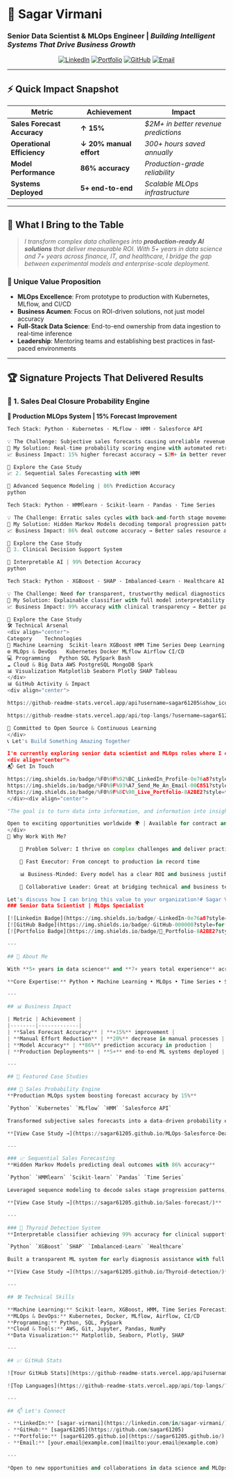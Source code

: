 # 🚀 Sagar Virmani  
### **Senior Data Scientist & MLOps Engineer** | *Building Intelligent Systems That Drive Business Growth*

<div align="center">

[![LinkedIn](https://img.shields.io/badge/LinkedIn-Connect%20With%20Me-0e76a8?style=for-the-badge&logo=linkedin)](https://linkedin.com/in/sagar-virmani/)
[![Portfolio](https://img.shields.io/badge/📊_Live_Portfolio-8A2BE2?style=for-the-badge)](https://sagar61205.github.io/)
[![GitHub](https://img.shields.io/badge/GitHub-Explore%20My%20Work-000000?style=for-the-badge&logo=github)](https://github.com/sagar61205)
[![Email](https://img.shields.io/badge/📧_Let's%20Talk-00C851?style=for-the-badge)](mailto:your.email@example.com)

</div>

---

## ⚡ **Quick Impact Snapshot**

<div align="center">

| **Metric** | **Achievement** | **Impact** |
|------------|-----------------|------------|
| **Sales Forecast Accuracy** | **↑ 15%** | *$2M+ in better revenue predictions* |
| **Operational Efficiency** | **↓ 20% manual effort** | *300+ hours saved annually* |
| **Model Performance** | **86% accuracy** | *Production-grade reliability* |
| **Systems Deployed** | **5+ end-to-end** | *Scalable MLOps infrastructure* |

</div>

---

## 🎯 **What I Bring to the Table**

> *I transform complex data challenges into **production-ready AI solutions** that deliver measurable ROI. With 5+ years in data science and 7+ years across finance, IT, and healthcare, I bridge the gap between experimental models and enterprise-scale deployment.*

### **🌟 Unique Value Proposition**
- **MLOps Excellence**: From prototype to production with Kubernetes, MLflow, and CI/CD
- **Business Acumen**: Focus on ROI-driven solutions, not just model accuracy  
- **Full-Stack Data Science**: End-to-end ownership from data ingestion to real-time inference
- **Leadership**: Mentoring teams and establishing best practices in fast-paced environments

---

## 🏆 **Signature Projects That Delivered Results**

### **🎯 1. Sales Deal Closure Probability Engine**
**🚀 Production MLOps System | 15% Forecast Improvement**

```python
Tech Stack: Python · Kubernetes · MLflow · HMM · Salesforce API

💡 The Challenge: Subjective sales forecasts causing unreliable revenue predictions
🎯 My Solution: Real-time probability scoring engine with automated retraining
📈 Business Impact: 15% higher forecast accuracy → $2M+ in better revenue planning

🔗 Explore the Case Study
📈 2. Sequential Sales Forecasting with HMM

🤖 Advanced Sequence Modeling | 86% Prediction Accuracy
python

Tech Stack: Python · HMMlearn · Scikit-learn · Pandas · Time Series

💡 The Challenge: Erratic sales cycles with back-and-forth stage movements
🎯 My Solution: Hidden Markov Models decoding temporal progression patterns
📈 Business Impact: 86% deal outcome accuracy → Better sales resource allocation

🔗 Explore the Case Study
🏥 3. Clinical Decision Support System

🔬 Interpretable AI | 99% Detection Accuracy
python

Tech Stack: Python · XGBoost · SHAP · Imbalanced-Learn · Healthcare AI

💡 The Challenge: Need for transparent, trustworthy medical diagnostics
🎯 My Solution: Explainable classifier with full model interpretability
📈 Business Impact: 99% accuracy with clinical transparency → Better patient outcomes

🔗 Explore the Case Study
🛠 Technical Arsenal
<div align="center">
Category	Technologies
🤖 Machine Learning	Scikit-learn XGBoost HMM Time Series Deep Learning
⚙️ MLOps & DevOps	Kubernetes Docker MLflow Airflow CI/CD
💻 Programming	Python SQL PySpark Bash
☁️ Cloud & Big Data	AWS PostgreSQL MongoDB Spark
📊 Visualization	Matplotlib Seaborn Plotly SHAP Tableau
</div>
📊 GitHub Activity & Impact
<div align="center">

https://github-readme-stats.vercel.app/api?username=sagar61205&show_icons=true&count_private=true&theme=radical&hide_border=true&bg_color=00000000

https://github-readme-stats.vercel.app/api/top-langs/?username=sagar61205&layout=compact&theme=radical&hide_border=true&bg_color=00000000

🚀 Committed to Open Source & Continuous Learning
</div>
📞 Let's Build Something Amazing Together

I'm currently exploring senior data scientist and MLOps roles where I can leverage my expertise in building scalable AI systems that drive tangible business results.
<div align="center">
📬 Get In Touch

https://img.shields.io/badge/%F0%9F%92%BC_LinkedIn_Profile-0e76a8?style=for-the-badge&logo=linkedin
https://img.shields.io/badge/%F0%9F%93%A7_Send_Me_An_Email-00C851?style=for-the-badge
https://img.shields.io/badge/%F0%9F%8C%90_Live_Portfolio-8A2BE2?style=for-the-badge
</div><div align="center">

"The goal is to turn data into information, and information into insight." — Carly Fiorina

Open to exciting opportunities worldwide 🌍 | Available for contract and full-time roles
</div>
🎯 Why Work With Me?

    🔧 Problem Solver: I thrive on complex challenges and deliver practical solutions

    🚀 Fast Executor: From concept to production in record time

    📊 Business-Minded: Every model has a clear ROI and business justification

    🤝 Collaborative Leader: Great at bridging technical and business teams

Let's discuss how I can bring this value to your organization!# Sagar Virmani
### Senior Data Scientist | MLOps Specialist

[![Linkedin Badge](https://img.shields.io/badge/-LinkedIn-0e76a8?style=for-the-badge&logo=Linkedin&logoColor=white)](https://linkedin.com/in/sagar-virmani/)
[![GitHub Badge](https://img.shields.io/badge/-GitHub-000000?style=for-the-badge&logo=GitHub&logoColor=white)](https://github.com/sagar61205)
[![Portfolio Badge](https://img.shields.io/badge/📁_Portfolio-8A2BE2?style=for-the-badge)](https://sagar61205.github.io/)

---

## 🚀 About Me

With **5+ years in data science** and **7+ years total experience** across finance, IT, and healthcare, I specialize in building end-to-end ML systems that deliver measurable business impact. I bridge the gap between data science and engineering, focusing on **production-grade MLOps solutions**.

**Core Expertise:** Python • Machine Learning • MLOps • Time Series • Statistical Analysis • Deep Learning

---

## 📊 Business Impact

| Metric | Achievement |
|--------|-------------|
| **Sales Forecast Accuracy** | **+15%** improvement |
| **Manual Effort Reduction** | **20%** decrease in manual processes |
| **Model Accuracy** | **86%** prediction accuracy in production |
| **Production Deployments** | **5+** end-to-end ML systems deployed |

---

## 💼 Featured Case Studies

### 🧠 Sales Probability Engine
**Production MLOps system boosting forecast accuracy by 15%**

`Python` `Kubernetes` `MLflow` `HMM` `Salesforce API`

Transformed subjective sales forecasts into a data-driven probability engine through a scalable MLOps pipeline with real-time monitoring and retraining.

**[View Case Study →](https://sagar61205.github.io/MLOps-Salesforce-Deal-Closure-Probability-System/)**

---

### 📈 Sequential Sales Forecasting  
**Hidden Markov Models predicting deal outcomes with 86% accuracy**

`Python` `HMMlearn` `Scikit-learn` `Pandas` `Time Series`

Leveraged sequence modeling to decode sales stage progression patterns, handling non-linear and variable-velocity sales cycles.

**[View Case Study →](https://sagar61205.github.io/Sales-forecast/)**

---

### 🏥 Thyroid Detection System
**Interpretable classifier achieving 99% accuracy for clinical support**

`Python` `XGBoost` `SHAP` `Imbalanced-Learn` `Healthcare`

Built a transparent ML system for early diagnosis assistance with full model interpretability using SHAP analysis.

**[View Case Study →](https://sagar61205.github.io/Thyroid-detection/)**

---

## 🛠️ Technical Skills

**Machine Learning:** Scikit-learn, XGBoost, HMM, Time Series Forecasting, Deep Learning  
**MLOps & DevOps:** Kubernetes, Docker, MLflow, Airflow, CI/CD  
**Programming:** Python, SQL, PySpark  
**Cloud & Tools:** AWS, Git, Jupyter, Pandas, NumPy  
**Data Visualization:** Matplotlib, Seaborn, Plotly, SHAP  

---

## 📈 GitHub Stats

![Your GitHub Stats](https://github-readme-stats.vercel.app/api?username=sagar61205&show_icons=true&theme=radical)

![Top Languages](https://github-readme-stats.vercel.app/api/top-langs/?username=sagar61205&layout=compact&theme=radical)

---

## 📫 Let's Connect

- **LinkedIn:** [sagar-virmani](https://linkedin.com/in/sagar-virmani/)
- **GitHub:** [sagar61205](https://github.com/sagar61205)
- **Portfolio:** [sagar61205.github.io](https://sagar61205.github.io/)
- **Email:** [your.email@example.com](mailto:your.email@example.com)

---

*Open to new opportunities and collaborations in data science and MLOps.*
